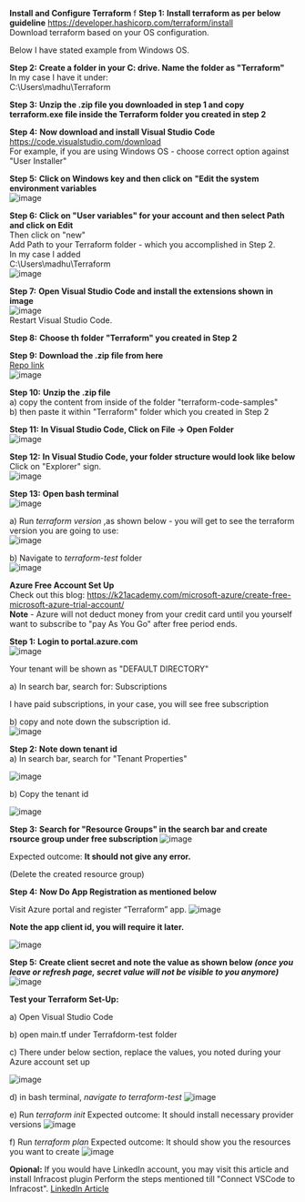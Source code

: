 **Install and Configure Terraform**
f
**Step 1:** **Install terraform as per below guideline**
https://developer.hashicorp.com/terraform/install <br/>
Download terraform based on your OS configuration. <br/>

Below I have stated example from Windows OS. <br/>

**Step 2:** **Create a folder in your C: drive. Name the folder as "Terraform"** <br/>
In my case I have it under: <br/>
C:\Users\madhu\Terraform <br/>

**Step 3:** **Unzip the .zip file you downloaded in step 1 and copy terraform.exe file inside the Terraform folder you created in step 2** <br/>

**Step 4:** **Now download and install Visual Studio Code** <br/>
https://code.visualstudio.com/download <br/>
For example, if you are using Windows OS - choose correct option against "User Installer" <br/>

**Step 5:** **Click on Windows key and then click on** **"Edit the system environment variables** <br/>
![image](https://github.com/user-attachments/assets/6f15a7b4-dd16-48cc-bcf2-e30a436df21c) <br/>

**Step 6:** **Click on "User variables" for your account and then select Path and click on Edit** <br/>
Then click on "new" <br/>
Add Path to your Terraform folder - which you accomplished in Step 2. <br/>
In my case I added <br/>
C:\Users\madhu\Terraform <br/>
![image](https://github.com/user-attachments/assets/69ec8bca-ab9a-4ee6-ad6f-2c66c6ccef31) <br/>

**Step 7:** **Open Visual Studio Code and install the extensions shown in image**  <br/>
![image](https://github.com/user-attachments/assets/51d628bb-5c35-4db9-872e-7f80bf1c5ea7)  <br/>
Restart Visual Studio Code. <br/>

**Step 8:** **Choose th folder "Terraform" you created in Step 2**  <br/>

**Step 9:** **Download the .zip file from here**  <br/>
[Repo link](https://github.com/madhubanti0007/terraform-code-samples)  <br/>
![image](https://github.com/user-attachments/assets/f5ed5c83-904a-41fa-b397-c3b289924734)  <br/>

**Step 10:**  **Unzip the .zip file** <br/>
a) copy the content from inside of the folder "terraform-code-samples" <br/>
b) then paste it within "Terraform" folder which you created in Step 2 <br/>

**Step 11:** **In Visual Studio Code, Click on File -> Open Folder**   <br/>
![image](https://github.com/user-attachments/assets/bfb1aa65-31cf-48b4-bd80-490effbc2410)  <br/>

**Step 12:** **In Visual Studio Code, your folder structure would look like below** <br/>
Click on "Explorer" sign. <br/>
![image](https://github.com/user-attachments/assets/24c163f8-4805-4f67-98cf-f05c2e533a15) <br/>

**Step 13:** **Open bash terminal** <br/>
![image](https://github.com/user-attachments/assets/0a48d89a-ed0a-4ca0-b30e-c075d671d951) <br/>

a) Run _terraform version_ ,as shown below - you will get to see the terraform version you are going to use: <br/>
![image](https://github.com/user-attachments/assets/3076c94f-f771-43f3-8b8e-0c8d62cbb6cb) <br/>

b) Navigate to _terraform-test_ folder <br/>
![image](https://github.com/user-attachments/assets/4febcdb7-9701-436d-a2ea-0d9f3bed8a8c) <br/>

**Azure Free Account Set Up** <br/>
Check out this blog: https://k21academy.com/microsoft-azure/create-free-microsoft-azure-trial-account/ <br/>
**Note** - Azure will not deduct money from your credit card until you yourself want to subscribe to "pay As You Go" after free period ends. <br/>

**Step 1:** **Login to portal.azure.com** <br/>
![image](https://github.com/user-attachments/assets/da832553-55ef-4f80-93f1-8fbcf4b3a62d) <br/>

Your tenant will be shown as "DEFAULT DIRECTORY" <br/>

a) In search bar, search for: Subscriptions <br/>

I have paid subscriptions, in your case, you will see free subscription <br/>

b) copy and note down the subscription id. <br/>
![image](https://github.com/user-attachments/assets/56eb6ee3-79c3-4e19-bd9b-331be7d59c42)


**Step 2:** **Note down tenant id** <br/>
a) In search bar, search for  "Tenant Properties" <br/>

![image](https://github.com/user-attachments/assets/697976d9-9767-40a5-bdd9-da1f9a3ffc58)


b) Copy the tenant id

![image](https://github.com/user-attachments/assets/a4a5785e-ad7e-476e-9688-f2f7fe8a6984)

**Step 3:** **Search for "Resource Groups" in the search bar and create rsource group under free subscription**
![image](https://github.com/user-attachments/assets/812bbf3a-6262-4237-aa7a-0029d8ee46eb)

Expected outcome: **It should not give any error.**

(Delete the created resource group)

**Step 4:** **Now Do App Registration  as mentioned below**

Visit Azure portal and register “Terraform” app.
![image](https://github.com/user-attachments/assets/d082a8ea-6333-4f5b-86a6-7cb73647bad5)

**Note the app client id, you will require it later.**

![image](https://github.com/user-attachments/assets/82434a47-9a97-465b-adec-864737ba6699)

**Step 5:** **Create client secret and note the value as shown below _(once you leave or refresh page, secret value will not be visible to you anymore)_**
![image](https://github.com/user-attachments/assets/fb5b564d-c79c-4346-b121-0a0b2c74fa1b)

**Test your Terraform Set-Up:**

a) Open Visual Studio Code

b) open main.tf under Terrafdorm-test folder

c) There under below section, replace the values, you noted during your Azure account set up

![image](https://github.com/user-attachments/assets/396be44a-9d87-49ff-b836-61a27c3b0bc9)

d) in bash terminal, _navigate to terraform-test_
![image](https://github.com/user-attachments/assets/6f9af1af-8075-4d86-b9c6-909ace5e982d)

e) Run _terraform init_
Expected outcome: It should install necessary provider versions
![image](https://github.com/user-attachments/assets/37b7e0fc-005c-401a-8a16-7d61be630be7)

f) Run _terraform plan_
Expected outcome: It should show you the resources you want to create
![image](https://github.com/user-attachments/assets/f9fc8da8-d8f8-44a5-bc5a-c623661b720d)

**Opional:** If you would have LinkedIn account, you may visit this article and install Infracost plugin 
Perform the steps mentioned till "Connect VSCode to Infracost".
[LinkedIn Article](http://linkedin.com/pulse/infracost-predict-cost-your-terraform-before-you-provision-jash-5nquf/?trackingId=Lsmv6pz%2FSw%2BAJ331l0FBXA%3D%3D)





















